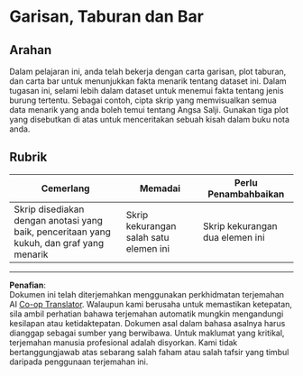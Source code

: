 <!--
CO_OP_TRANSLATOR_METADATA:
{
  "original_hash": "0ea21b6513df5ade7419c6b7d65f10b1",
  "translation_date": "2025-08-28T18:32:58+00:00",
  "source_file": "3-Data-Visualization/R/09-visualization-quantities/assignment.md",
  "language_code": "ms"
}
-->
# Garisan, Taburan dan Bar

## Arahan

Dalam pelajaran ini, anda telah bekerja dengan carta garisan, plot taburan, dan carta bar untuk menunjukkan fakta menarik tentang dataset ini. Dalam tugasan ini, selami lebih dalam dataset untuk menemui fakta tentang jenis burung tertentu. Sebagai contoh, cipta skrip yang memvisualkan semua data menarik yang anda boleh temui tentang Angsa Salji. Gunakan tiga plot yang disebutkan di atas untuk menceritakan sebuah kisah dalam buku nota anda.

## Rubrik

Cemerlang | Memadai | Perlu Penambahbaikan
--- | --- | -- |
Skrip disediakan dengan anotasi yang baik, penceritaan yang kukuh, dan graf yang menarik | Skrip kekurangan salah satu elemen ini | Skrip kekurangan dua elemen ini

---

**Penafian**:  
Dokumen ini telah diterjemahkan menggunakan perkhidmatan terjemahan AI [Co-op Translator](https://github.com/Azure/co-op-translator). Walaupun kami berusaha untuk memastikan ketepatan, sila ambil perhatian bahawa terjemahan automatik mungkin mengandungi kesilapan atau ketidaktepatan. Dokumen asal dalam bahasa asalnya harus dianggap sebagai sumber yang berwibawa. Untuk maklumat yang kritikal, terjemahan manusia profesional adalah disyorkan. Kami tidak bertanggungjawab atas sebarang salah faham atau salah tafsir yang timbul daripada penggunaan terjemahan ini.